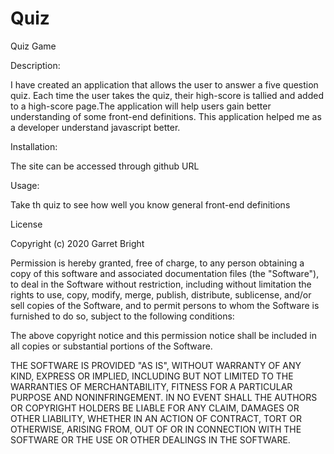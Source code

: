 # Quiz

Quiz Game

Description:

I have created an application that allows the user to answer a five question quiz. Each time the user takes the quiz, their high-score is tallied and added to a high-score page.The application will help users gain better understanding of some front-end definitions.  This application helped me as a developer understand javascript better. 

Installation:

The site can be accessed through github URL 

Usage:

Take th quiz to see how well you know general front-end definitions


License

Copyright (c) 2020 Garret Bright

Permission is hereby granted, free of charge, to any person obtaining a copy
of this software and associated documentation files (the "Software"), to deal
in the Software without restriction, including without limitation the rights
to use, copy, modify, merge, publish, distribute, sublicense, and/or sell
copies of the Software, and to permit persons to whom the Software is
furnished to do so, subject to the following conditions:

The above copyright notice and this permission notice shall be included in all
copies or substantial portions of the Software.

THE SOFTWARE IS PROVIDED "AS IS", WITHOUT WARRANTY OF ANY KIND, EXPRESS OR
IMPLIED, INCLUDING BUT NOT LIMITED TO THE WARRANTIES OF MERCHANTABILITY,
FITNESS FOR A PARTICULAR PURPOSE AND NONINFRINGEMENT. IN NO EVENT SHALL THE
AUTHORS OR COPYRIGHT HOLDERS BE LIABLE FOR ANY CLAIM, DAMAGES OR OTHER
LIABILITY, WHETHER IN AN ACTION OF CONTRACT, TORT OR OTHERWISE, ARISING FROM,
OUT OF OR IN CONNECTION WITH THE SOFTWARE OR THE USE OR OTHER DEALINGS IN THE
SOFTWARE.